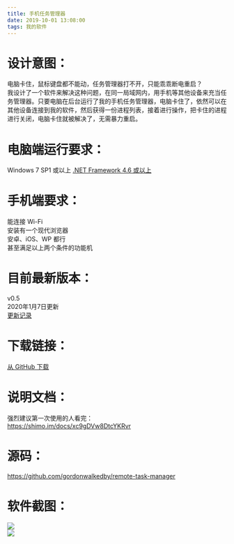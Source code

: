 ```yaml
---
title: 手机任务管理器
date: 2019-10-01 13:08:00
tags: 我的软件
---
```

# 设计意图：
电脑卡住，鼠标键盘都不能动，任务管理器打不开，只能乖乖断电重启？  
我设计了一个软件来解决这种问题，在同一局域网内，用手机等其他设备来充当任务管理器。只要电脑在后台运行了我的手机任务管理器，电脑卡住了，依然可以在其他设备连接到我的软件，然后获得一份进程列表，接着进行操作，把卡住的进程进行关闭，电脑卡住就被解决了，无需暴力重启。  

# 电脑端运行要求：  
Windows 7 SP1 或以上
[.NET Framework 4.6 或以上](https://dotnet.microsoft.com/download/dotnet-framework/net48)

# 手机端要求：
能连接 Wi-Fi  
安装有一个现代浏览器  
安卓、iOS、WP 都行  
甚至满足以上两个条件的功能机  

# 目前最新版本： 
v0.5  
2020年1月7日更新   
[更新记录](https://github.com/gordonwalkedby/remote-task-manager/releases)  

# 下载链接：
[从 GitHub 下载](https://github.com/gordonwalkedby/remote-task-manager/releases/download/v0.5/RemoteTaskManager.7z)  


# 说明文档： 
强烈建议第一次使用的人看完：  
https://shimo.im/docs/xc9gDVw8DtcYKRvr

# 源码：
https://github.com/gordonwalkedby/remote-task-manager

# 软件截图：  
![](https://s2.ax1x.com/2020/01/07/l63kj0.png)  
![](https://s2.ax1x.com/2019/10/01/uNfjBQ.png)  
